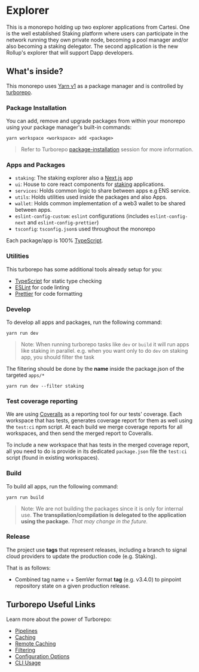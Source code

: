 # Explorer

This is a monorepo holding up two explorer applications from Cartesi. One is the well established Staking platform where users can participate in the network running they own private node, becoming a pool manager and/or also becoming a staking delegator. The second application is the new Rollup's explorer that will support Dapp developers.

## What's inside?

This monorepo uses [Yarn v1](https://classic.yarnpkg.com/) as a package manager and is controlled by [turborepo](https://turbo.build/repo).

### Package Installation

You can add, remove and upgrade packages from within your monorepo using your package manager's built-in commands:

`yarn workspace <workspace> add <package>`

> Refer to Turborepo [package-installation](https://turbo.build/repo/docs/handbook/package-installation) session for more information.

### Apps and Packages

-   `staking`: The staking explorer also a [Next.js](https://nextjs.org/) app
-   `ui`: House to core react components for [staking](./apps//staking/) applications.
-   `services`: Holds common logic to share between apps e.g ENS service.
-   `utils`: Holds utilities used inside the packages and also Apps.
-   `wallet`: Holds common implementation of a web3 wallet to be shared between apps.
-   `eslint-config-custom`: `eslint` configurations (includes `eslint-config-next` and `eslint-config-prettier`)
-   `tsconfig`: `tsconfig.json`s used throughout the monorepo

Each package/app is 100% [TypeScript](https://www.typescriptlang.org/).

### Utilities

This turborepo has some additional tools already setup for you:

-   [TypeScript](https://www.typescriptlang.org/) for static type checking
-   [ESLint](https://eslint.org/) for code linting
-   [Prettier](https://prettier.io) for code formatting

### Develop

To develop all apps and packages, run the following command:

```
yarn run dev
```

> Note: When running turborepo tasks like `dev` or `build` it will run apps like staking in parallel. e.g. when you want only to do `dev` on staking app, you should filter the task

The filtering should be done by the **name** inside the package.json of the targeted `apps/*`

```
yarn run dev --filter staking
```

### Test coverage reporting

We are using [Coveralls](https://coveralls.io/) as a reporting tool for our tests' coverage. Each workspace that has tests, generates coverage report for them as well using the `test:ci` npm script. At each build we merge coverage reports for all workspaces, and then send the merged report to Coveralls.

To include a new workspace that has tests in the merged coverage report, all you need to do is provide in its dedicated `package.json` file the `test:ci` script (found in existing workspaces).

### Build

To build all apps, run the following command:

```
yarn run build
```

> Note: We are not building the packages since it is only for internal use. **The transpilation/compilation is delegated to the application using the package.** _That may change in the future._

### Release

The project use **tags** that represent releases, including a branch to signal cloud providers to update the production code (e.g. Staking).

That is as follows:

-   Combined tag name `v` + SemVer format **tag** (e.g. v3.4.0) to pinpoint repository state on a given production release.

## Turborepo Useful Links

Learn more about the power of Turborepo:

-   [Pipelines](https://turbo.build/repo/docs/core-concepts/monorepos/running-tasks)
-   [Caching](https://turbo.build/repo/docs/core-concepts/caching)
-   [Remote Caching](https://turbo.build/repo/docs/core-concepts/remote-caching)
-   [Filtering](https://turbo.build/repo/docs/core-concepts/monorepos/filtering)
-   [Configuration Options](https://turbo.build/repo/docs/reference/configuration)
-   [CLI Usage](https://turbo.build/repo/docs/reference/command-line-reference)
